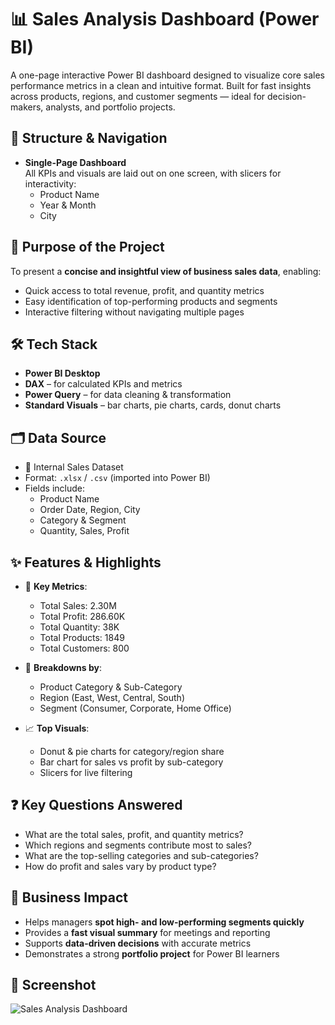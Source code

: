 # 📊 Sales Analysis Dashboard (Power BI)

A one-page interactive Power BI dashboard designed to visualize core sales performance metrics in a clean and intuitive format. Built for fast insights across products, regions, and customer segments — ideal for decision-makers, analysts, and portfolio projects.

## 🧭 Structure & Navigation

- **Single-Page Dashboard**  
  All KPIs and visuals are laid out on one screen, with slicers for interactivity:
  - Product Name
  - Year & Month
  - City
    
## 🎯 Purpose of the Project

To present a **concise and insightful view of business sales data**, enabling:

- Quick access to total revenue, profit, and quantity metrics  
- Easy identification of top-performing products and segments  
- Interactive filtering without navigating multiple pages

## 🛠️ Tech Stack

- **Power BI Desktop**
- **DAX** – for calculated KPIs and metrics
- **Power Query** – for data cleaning & transformation
- **Standard Visuals** – bar charts, pie charts, cards, donut charts

## 🗂️ Data Source

- 📁 Internal Sales Dataset  
- Format: `.xlsx` / `.csv` (imported into Power BI)  
- Fields include:
  - Product Name
  - Order Date, Region, City
  - Category & Segment
  - Quantity, Sales, Profit

## ✨ Features & Highlights

- 📌 **Key Metrics**:  
  - Total Sales: 2.30M  
  - Total Profit: 286.60K  
  - Total Quantity: 38K  
  - Total Products: 1849  
  - Total Customers: 800

- 🧩 **Breakdowns by**:
  - Product Category & Sub-Category
  - Region (East, West, Central, South)
  - Segment (Consumer, Corporate, Home Office)

- 📈 **Top Visuals**:
  - Donut & pie charts for category/region share
  - Bar chart for sales vs profit by sub-category
  - Slicers for live filtering

## ❓ Key Questions Answered

- What are the total sales, profit, and quantity metrics?  
- Which regions and segments contribute most to sales?  
- What are the top-selling categories and sub-categories?  
- How do profit and sales vary by product type?

## 💼 Business Impact

- Helps managers **spot high- and low-performing segments quickly**  
- Provides a **fast visual summary** for meetings and reporting  
- Supports **data-driven decisions** with accurate metrics  
- Demonstrates a strong **portfolio project** for Power BI learners

## 📸 Screenshot

![Sales Analysis Dashboard](images/Sales_Analysis.png)
